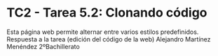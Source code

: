 # TC2 - Tarea 5.2: Clonando código
Esta página web permite alternar entre varios estilos predefinidos.
Respuesta a la tarea (edición del código de la web)
Alejandro Martínez Menéndez 2ºBachillerato
